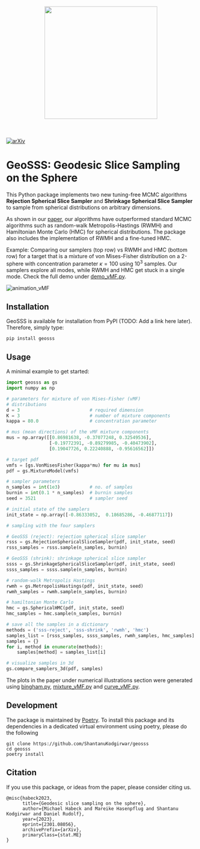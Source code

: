 <h1 align="center">
<img src="https://github.com/ShantanuKodgirwar/geosss/blob/main/assets/logo.svg" width="300">
</h1><br>

[![arXiv](https://img.shields.io/badge/DOI-10.1038%2Fs41586--020--2649--2-blue)](
https://doi.org/10.48550/arXiv.2301.08056)

# GeoSSS: Geodesic Slice Sampling on the Sphere

This Python package implements two new tuning-free MCMC algorithms **Rejection Spherical Slice Sampler** and **Shrinkage Spherical Slice Sampler** to sample from spherical distributions on arbitrary dimensions.

As shown in our [paper](https://doi.org/10.48550/arXiv.2301.08056), our algorithms have outperformed standard MCMC algorithms such as random-walk Metropolis-Hastings (RWMH) and Hamiltonian Monte Carlo (HMC) for spherical distributions. The package also includes the implementation of RWMH and a fine-tuned HMC.  

Example: Comparing our samplers (top row) vs RWMH and HMC (bottom row) for a target that is a mixture of von Mises-Fisher distribution on a 2-sphere with concentration parameter $\kappa=100$ using $10^3$ samples. Our samplers explore all modes, while RWMH and HMC get stuck in a single mode. Check the full demo under [demo_vMF.py](). 

![animation_vMF](https://github.com/ShantanuKodgirwar/geosss/blob/main/assets/anim_vMF.gif)

## Installation

GeoSSS is available for installation from PyPI (TODO: Add a link here later). Therefore, simply type:
```
pip install geosss
```

## Usage

A minimal example to get started:
```python
import geosss as gs
import numpy as np

# parameters for mixture of von Mises-Fisher (vMF)
# distributions
d = 3                          # required dimension
K = 3                          # number of mixture components
kappa = 80.0                   # concentration parameter

# mus (mean directions) of the vMF mixture components
mus = np.array([[0.86981638, -0.37077248, 0.32549536],
                [-0.19772391, -0.89279985, -0.40473902],
                [0.19047726, 0.22240888, -0.95616562]])

# target pdf
vmfs = [gs.VonMisesFisher(kappa*mu) for mu in mus]
pdf = gs.MixtureModel(vmfs)

# sampler parameters
n_samples = int(1e3)           # no. of samples
burnin = int(0.1 * n_samples)  # burnin samples
seed = 3521                    # sampler seed

# initial state of the samplers
init_state = np.array([-0.86333052,  0.18685286, -0.46877117])

# sampling with the four samplers 

# GeoSSS (reject): rejection spherical slice sampler
rsss = gs.RejectionSphericalSliceSampler(pdf, init_state, seed)
rsss_samples = rsss.sample(n_samples, burnin)

# GeoSSS (shrink): shrinkage spherical slice sampler
ssss = gs.ShrinkageSphericalSliceSampler(pdf, init_state, seed)
ssss_samples = ssss.sample(n_samples, burnin)

# random-walk Metropolis Hastings
rwmh = gs.MetropolisHastings(pdf, init_state, seed)
rwmh_samples = rwmh.sample(n_samples, burnin)

# hamiltonian Monte Carlo
hmc = gs.SphericalHMC(pdf, init_state, seed)
hmc_samples = hmc.sample(n_samples, burnin)

# save all the samples in a dictionary
methods = ('sss-reject', 'sss-shrink', 'rwmh', 'hmc')
samples_list = [rsss_samples, ssss_samples, rwmh_samples, hmc_samples]
samples = {}
for i, method in enumerate(methods):
    samples[method] = samples_list[i]

# visualize samples in 3d
gs.compare_samplers_3d(pdf, samples)
```

The plots in the paper under numerical illustrations section were generated using [bingham.py](), [mixture_vMF.py]() and [curve_vMF.py]().

## Development

The package is maintained by [Poetry](https://python-poetry.org/). To install this package and its dependencies in a dedicated virtual environment using poetry, please do the following

```
git clone https://github.com/ShantanuKodgirwar/geosss
cd geosss
poetry install
```

## Citation

If you use this package, or ideas from the paper, please consider citing us.
```
@misc{habeck2023,
      title={Geodesic slice sampling on the sphere}, 
      author={Michael Habeck and Mareike Hasenpflug and Shantanu Kodgirwar and Daniel Rudolf},
      year={2023},
      eprint={2301.08056},
      archivePrefix={arXiv},
      primaryClass={stat.ME}
}
```

